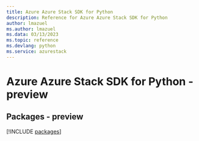 ```yaml
---
title: Azure Azure Stack SDK for Python
description: Reference for Azure Azure Stack SDK for Python
author: lmazuel
ms.author: lmazuel
ms.data: 03/13/2023
ms.topic: reference
ms.devlang: python
ms.service: azurestack
---
```

# Azure Azure Stack SDK for Python - preview
## Packages - preview
[!INCLUDE [packages](azure-stack-index.md)]